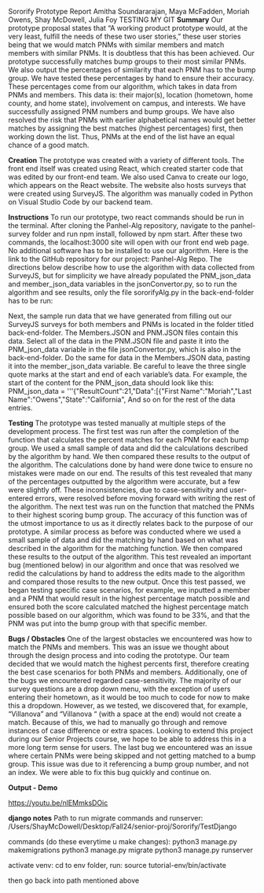 Sororify Prototype Report
Amitha Soundararajan, Maya McFadden, Moriah Owens, Shay McDowell, Julia Foy
TESTING MY GIT
**Summary**
Our prototype proposal states that “A working product prototype would, at the very least, fulfill the needs of these two user stories,” these user stories being that we would match PNMs with similar members and match members with similar PNMs. It is doubtless that this has been achieved. Our prototype successfully matches bump groups to their most similar PNMs. We also output the percentages of similarity that each PNM has to the bump group. We have tested these percentages by hand to ensure their accuracy. These percentages come from our algorithm, which takes in data from PNMs and members. This data is: their major(s), location (hometown, home county, and home state), involvement on campus, and interests. We have successfully assigned PNM numbers and bump groups. We have also resolved the risk that PNMs with earlier alphabetical names would get better matches by assigning the best matches (highest percentages) first, then working down the list. Thus, PNMs at the end of the list have an equal chance of a good match. 

**Creation**
The prototype was created with a variety of different tools. The front end itself was created using React, which created starter code that was edited by our front-end team.  We also used Canva to create our logo, which appears on the React website. The website also hosts surveys that were created using SurveyJS. The algorithm was manually coded in Python on Visual Studio Code by our backend team.

**Instructions**
To run our prototype, two react commands should be run in the terminal. After cloning the Panhel-Alg repository, navigate to the panhel-survey folder and run npm install, followed by npm start. After these two commands, the localhost:3000 site will open with our front end web page. No additional software has to be installed to use our algorithm. Here is the link to the GitHub repository for our project: Panhel-Alg Repo. The directions below describe how to use the algorithm with data collected from SurveyJS, but for simplicity we have already populated the PNM_json_data and member_json_data variables in the jsonConvertor.py, so to run the algorithm and see results, only the file sororifyAlg.py in the back-end-folder has to be run:

Next, the sample run data that we have generated from filling out our SurveyJS surveys for both members and PNMs is located in the folder titled back-end-folder. The Members.JSON and PNM.JSON files contain this data. Select all of the data in the PNM.JSON file and paste it into the PNM_json_data variable in the file jsonConvertor.py, which is also in the back-end-folder. Do the same for data in the Members.JSON data, pasting it into the member_json_data variable. Be careful to leave the three single quote marks at the start and end of each variable’s data. For example, the start of the content for the PNM_json_data should look like this: 
PNM_json_data = '''{"ResultCount":21,"Data":[{"First Name":"Moriah","Last Name":"Owens","State":"California",
And so on for the rest of the data entries. 

**Testing**
The prototype was tested manually at multiple steps of the development process. The first test was run after the completion of the function that calculates the percent matches for each PNM for each bump group. We used a small sample of data and did the calculations described by the algorithm by hand. We then compared these results to the output of the algorithm. The calculations done by hand were done twice to ensure no mistakes were made on our end. The results of this test revealed that many of the percentages outputted by the algorithm were accurate, but a few were slightly off. These inconsistencies, due to case-sensitivity and user-entered errors, were resolved before moving forward with writing the rest of the algorithm. The next test was run on the function that matched the PNMs to their highest scoring bump group. The accuracy of this function was of the utmost importance to us as it directly relates back to the purpose of our prototype. A similar process as before was conducted where we used a small sample of data and did the matching by hand based on what was described in the algorithm for the matching function. We then compared these results to the output of the algorithm. This test revealed an important bug (mentioned below) in our algorithm and once that was resolved we redid the calculations by hand to address the edits made to the algorithm and compared those results to the new output. Once this test passed, we began testing specific case scenarios, for example, we inputted a member and a PNM that would result in the highest percentage match possible and ensured both the score calculated matched the highest percentage match possible based on our algorithm, which was found to be 33%, and that the PNM was put into the bump group with that specific member. 

**Bugs / Obstacles**
One of the largest obstacles we encountered was how to match the PNMs and members. This was an issue we thought about through the design process and into coding the prototype. Our team decided that we would match the highest percents first, therefore creating the best case scenarios for both PNMs and members. Additionally, one of the bugs we encountered regarded case-sensitivity. The majority of our survey questions are a drop down menu, with the exception of users entering their hometown, as it would be too much to code for now to make this a dropdown. However, as we tested, we discovered that, for example, “Villanova” and “Villanova “ (with a space at the end) would not create a match. Because of this, we had to manually go through and remove instances of case difference or extra spaces. Looking to extend this project during our Senior Projects course, we hope to be able to address this in a more long term sense for users. The last bug we encountered was an issue where certain PNMs were being skipped and not getting matched to a bump group. This issue was due to it referencing a bump group number, and not an index. We were able to fix this bug quickly and continue on. 

**Output - Demo**

https://youtu.be/nlEMmksDOic

**django notes**
Path to run migrate commands and runserver:
/Users/ShayMcDowell/Desktop/Fall24/senior-proj/Sororify/TestDjango

commands (do these everytime u make changes):
python3 manage.py makemigrations
python3 manage.py migrate
python3 manage.py runserver

activate venv:
cd to env folder, run:
source tutorial-env/bin/activate

then go back into path mentioned above